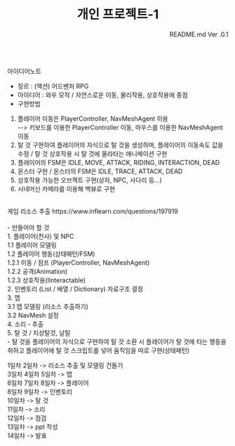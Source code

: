 <h1 div align="center">개인 프로젝트-1</div></h1>
<div align="right"> README.md Ver .0.1</div>
<br><br><br>

아이디어노트<br>
- 장르  : (액션) 어드벤처 RPG <br>
- 아이디어  : 와우 모작 / 자연스로운 이동, 물리작용, 상호작용에 중점<br>
- 구현방법<br>
1. 플레이어 이동은 PlayerController, NavMeshAgent 이용 <br>
   --> 키보드를 이용한 PlayerController 이동, 마우스를 이용한 NavMeshAgent 이동<br>
2. 탈 것 구현하여 플레이어의 자식으로 탈 것을 생성하며, 플레이어의 이동속도 값을 수정 /  탈 것 상호작용 시 탈 것에 올라타는 애니메이션 구현<br>
3. 플레이어의 FSM은 IDLE, MOVE, ATTACK, RIDING, INTERACTION, DEAD<br>
4. 몬스터 구현 / 몬스터의 FSM은 IDLE, TRACE, ATTACK, DEAD<br>
5. 상호작용 가능한 오브젝트 구현(상자, NPC, 사다리 등...)<br>
6. 시네머신 카메라를 이용해 백뷰로 구현
<br>
게임 리소스 추출
https://www.inflearn.com/questions/197919
<br><br>
- 만들어야 할 것<br>
    1. 플레이어(전사) 및 NPC<br>
      1.1 플레이어 모델링<br>
      1.2 플레이어 행동(상태패턴/FSM)<br>
        1.2.1 이동 / 점프 (PlayerController, NavMeshAgent)<br>
        1.2.2 공격(Animation)<br>
        1.2.3 상호작용(IInteractable)<br>
    2. 인벤토리 (List<T> / 배열 / Dictionary) 자료구조 결정<br>
    3. 맵<br>
      3.1 맵 모델링 (리소스 추출하기)<br>
      3.2 NavMesh 설정<br>
    4. 소리 - 추출<br>
    5. 탈 것 / 지상탈것, 날탈<br>
      - 탈 것을 플레이어의 자식으로 구현하여 탈 것 소환 시 플레이어가 탈 것에 타는 행동을 취하고 플레이어에 탈 것 스크립트를 넣어 움직임을 따로 구현(상태패턴)<br>
      
   
   1일차 2일차 -> 리소스 추출 및 모델링 건들기<br>
   3일차 4일차 5일차 -> 맵<br>
   6일차 7일차 8일차 -> 플레이어<br>
   8일차 9일차 -> 인벤토리 <br>
   10일차 -> 탈 것<br>
   11일차 -> 소리<br>
   12일차 -> 점검<br>
   13일차 -> ppt 작성<br>
   14일차 -> 발표<br>
     
